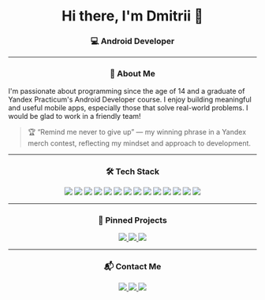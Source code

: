 <h1 align="center">Hi there, I'm Dmitrii 👋</h1>
<h3 align="center">💻 Android Developer</h3>

---


<h3 align="center">🧠 About Me</h3>
I'm passionate about programming since the age of 14 and a graduate of Yandex Practicum's Android Developer course.  
I enjoy building meaningful and useful mobile apps, especially those that solve real-world problems. I would be glad to work in a friendly team!

> 🏆 “Remind me never to give up” — my winning phrase in a Yandex merch contest, reflecting my mindset and approach to development.

---

<h3 align="center">🛠️ Tech Stack</h3>
<p align="center">
  <img src="https://img.shields.io/badge/Kotlin-7F52FF?style=for-the-badge&logo=kotlin&logoColor=white"/>
  <img src="https://img.shields.io/badge/Android-3DDC84?style=for-the-badge&logo=android&logoColor=white"/>
  <img src="https://img.shields.io/badge/MVVM-000000?style=for-the-badge"/>
  <img src="https://img.shields.io/badge/Koin-62D0A0?style=for-the-badge"/>
  <img src="https://img.shields.io/badge/Coroutines-0095D5?style=for-the-badge"/>
  <img src="https://img.shields.io/badge/Room-6DB33F?style=for-the-badge"/>
  <img src="https://img.shields.io/badge/Retrofit-2E8B57?style=for-the-badge"/>
  <img src="https://img.shields.io/badge/OkHttp-4E9EAB?style=for-the-badge"/>
  <img src="https://img.shields.io/badge/ViewModel-512DA8?style=for-the-badge"/>
  <img src="https://img.shields.io/badge/LiveData-1976D2?style=for-the-badge"/>
  <img src="https://img.shields.io/badge/Navigation-7952B3?style=for-the-badge"/>
  <img src="https://img.shields.io/badge/RecyclerView-FF6F00?style=for-the-badge"/>
  <img src="https://img.shields.io/badge/Gradle-02303A?style=for-the-badge&logo=gradle&logoColor=white"/>
  <img src="https://img.shields.io/badge/Git-F05032?style=for-the-badge&logo=git&logoColor=white"/>
</p>


---
 
<h3 align="center">📌 Pinned Projects</h3>
<p align="center">
  <a href="https://github.com/Dmitriy-2001/megahh">
    <img src="https://github-readme-stats.vercel.app/api/pin/?username=Dmitriy-2001&repo=megahh&theme=github_dark" />
  </a>
   <a href="https://github.com/Dmitriy-2001/Playlist.Maker">
    <img src="https://github-readme-stats.vercel.app/api/pin/?username=Dmitriy-2001&repo=Playlist.Maker&theme=github_dark" />
  </a>
  <a href="https://github.com/Dmitriy-2001/mywallet">
    <img src="https://github-readme-stats.vercel.app/api/pin/?username=Dmitriy-2001&repo=mywallet&theme=github_dark" />
  </a>
</p>

---

<h3 align="center">📬 Contact Me</h3>
<p align="center">
   <a href="https://t.me/Dmitro2001">
    <img src="https://img.shields.io/badge/Telegram-2CA5E0?style=for-the-badge&logo=telegram&logoColor=white"/>
  </a>
  <a href="mailto:richard.orlov13@gmail.com">
    <img src="https://img.shields.io/badge/Email-D14836?style=for-the-badge&logo=gmail&logoColor=white"/>
  </a>
  <a href="https://www.linkedin.com/in/yourprofile">
    <img src="https://img.shields.io/badge/LinkedIn-0077B5?style=for-the-badge&logo=linkedin&logoColor=white"/>
  </a>
</p>
